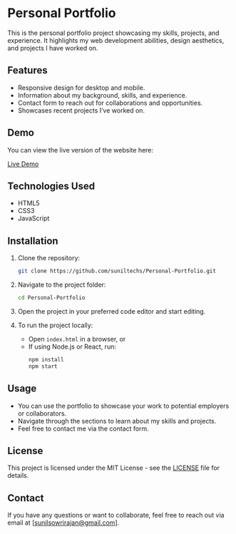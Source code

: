 # Personal Portfolio

This is the personal portfolio project showcasing my skills, projects, and experience. It highlights my web development abilities, design aesthetics, and projects I have worked on.

## Features
- Responsive design for desktop and mobile.
- Information about my background, skills, and experience.
- Contact form to reach out for collaborations and opportunities.
- Showcases recent projects I’ve worked on.

## Demo

You can view the live version of the website here:

[Live Demo](https://suniltechs.github.io/Personal-Portfolio/)

## Technologies Used
- HTML5
- CSS3
- JavaScript

## Installation

1. Clone the repository:
   ```bash
   git clone https://github.com/suniltechs/Personal-Portfolio.git
   ```

2. Navigate to the project folder:
   ```bash
   cd Personal-Portfolio
   ```

3. Open the project in your preferred code editor and start editing.

4. To run the project locally:
   - Open `index.html` in a browser, or
   - If using Node.js or React, run:
     ```bash
     npm install
     npm start
     ```

## Usage

- You can use the portfolio to showcase your work to potential employers or collaborators.
- Navigate through the sections to learn about my skills and projects.
- Feel free to contact me via the contact form.

## License

This project is licensed under the MIT License - see the [LICENSE](LICENSE) file for details.

## Contact

If you have any questions or want to collaborate, feel free to reach out via email at [sunilsowrirajan@gmail.com].
